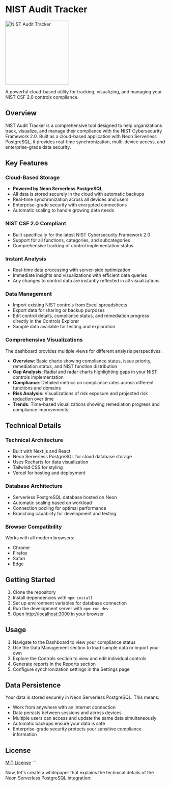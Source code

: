 # NIST Audit Tracker

<img src="https://hebbkx1anhila5yf.public.blob.vercel-storage.com/NIST_Audit_Tracker_Icon-f7X3HK6U6FvhQ9XseN0uJN5yV1wE9h.png" alt="NIST Audit Tracker" width="200" />

A powerful cloud-based utility for tracking, visualizing, and managing your NIST CSF 2.0 controls compliance.

## Overview

NIST Audit Tracker is a comprehensive tool designed to help organizations track, visualize, and manage their compliance with the NIST Cybersecurity Framework 2.0. Built as a cloud-based application with Neon Serverless PostgreSQL, it provides real-time synchronization, multi-device access, and enterprise-grade data security.

## Key Features

### Cloud-Based Storage
- **Powered by Neon Serverless PostgreSQL**
- All data is stored securely in the cloud with automatic backups
- Real-time synchronization across all devices and users
- Enterprise-grade security with encrypted connections
- Automatic scaling to handle growing data needs

### NIST CSF 2.0 Compliant
- Built specifically for the latest NIST Cybersecurity Framework 2.0
- Support for all functions, categories, and subcategories
- Comprehensive tracking of control implementation status

### Instant Analysis
- Real-time data processing with server-side optimization
- Immediate insights and visualizations with efficient data queries
- Any changes to control data are instantly reflected in all visualizations

### Data Management
- Import existing NIST controls from Excel spreadsheets
- Export data for sharing or backup purposes
- Edit control details, compliance status, and remediation progress directly in the Controls Explorer
- Sample data available for testing and exploration

### Comprehensive Visualizations
The dashboard provides multiple views for different analysis perspectives:

- **Overview**: Basic charts showing compliance status, issue priority, remediation status, and NIST function distribution
- **Gap Analysis**: Radial and radar charts highlighting gaps in your NIST controls implementation
- **Compliance**: Detailed metrics on compliance rates across different functions and domains
- **Risk Analysis**: Visualizations of risk exposure and projected risk reduction over time
- **Trends**: Time-based visualizations showing remediation progress and compliance improvements

## Technical Details

### Technical Architecture

- Built with Next.js and React
- Neon Serverless PostgreSQL for cloud database storage
- Uses Recharts for data visualization
- Tailwind CSS for styling
- Vercel for hosting and deployment

### Database Architecture
- Serverless PostgreSQL database hosted on Neon
- Automatic scaling based on workload
- Connection pooling for optimal performance
- Branching capability for development and testing

### Browser Compatibility
Works with all modern browsers:
- Chrome
- Firefox
- Safari
- Edge

## Getting Started

1. Clone the repository
2. Install dependencies with `npm install`
3. Set up environment variables for database connection
4. Run the development server with `npm run dev`
5. Open [http://localhost:3000](http://localhost:3000) in your browser

## Usage

1. Navigate to the Dashboard to view your compliance status
2. Use the Data Management section to load sample data or import your own
3. Explore the Controls section to view and edit individual controls
4. Generate reports in the Reports section
5. Configure synchronization settings in the Settings page

## Data Persistence

Your data is stored securely in Neon Serverless PostgreSQL. This means:

- Work from anywhere with an internet connection
- Data persists between sessions and across devices
- Multiple users can access and update the same data simultaneously
- Automatic backups ensure your data is safe
- Enterprise-grade security protects your sensitive compliance information

## License

[MIT License](LICENSE)
\`\`\`

Now, let's create a whitepaper that explains the technical details of the Neon Serverless PostgreSQL integration:
